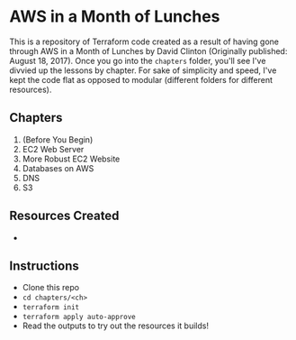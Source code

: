 # AWS in a Month of Lunches
This is a repository of Terraform code created as a result of having gone through AWS in a Month of Lunches by David Clinton (Originally published: August 18, 2017).
Once you go into the `chapters` folder, you'll see I've divvied up the lessons by chapter. For sake of simplicity and speed, I've kept the code flat as opposed to modular (different folders for different resources).

## Chapters
1. (Before You Begin)
2. EC2 Web Server
3. More Robust EC2 Website
4. Databases on AWS
5. DNS
6. S3


## Resources Created
- 

## Instructions
- Clone this repo
- `cd chapters/<ch>`
- `terraform init`
- `terraform apply auto-approve`
- Read the outputs to try out the resources it builds!